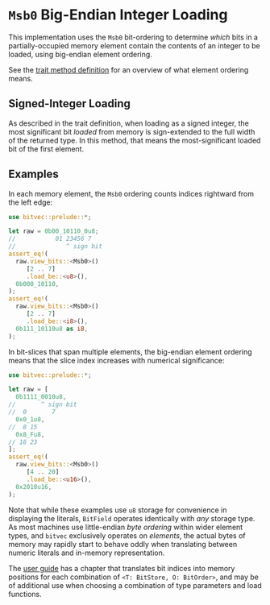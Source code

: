 # `Msb0` Big-Endian Integer Loading

This implementation uses the `Msb0` bit-ordering to determine *which* bits in a
partially-occupied memory element contain the contents of an integer to be
loaded, using big-endian element ordering.

See the [trait method definition][orig] for an overview of what element ordering
means.

## Signed-Integer Loading

As described in the trait definition, when loading as a signed integer, the most
significant bit *loaded* from memory is sign-extended to the full width of the
returned type. In this method, that means the most-significant loaded bit of the
first element.

## Examples

In each memory element, the `Msb0` ordering counts indices rightward from the
left edge:

```rust
use bitvec::prelude::*;

let raw = 0b00_10110_0u8;
//           01 23456 7
//              ^ sign bit
assert_eq!(
  raw.view_bits::<Msb0>()
     [2 .. 7]
     .load_be::<u8>(),
  0b000_10110,
);
assert_eq!(
  raw.view_bits::<Msb0>()
     [2 .. 7]
     .load_be::<i8>(),
  0b111_10110u8 as i8,
);
```

In bit-slices that span multiple elements, the big-endian element ordering means
that the slice index increases with numerical significance:

```rust
use bitvec::prelude::*;

let raw = [
  0b1111_0010u8,
//       ^ sign bit
//  0       7
  0x0_1u8,
//  8 15
  0x8_Fu8,
// 16 23
];
assert_eq!(
  raw.view_bits::<Msb0>()
     [4 .. 20]
     .load_be::<u16>(),
  0x2018u16,
);
```

Note that while these examples use `u8` storage for convenience in displaying
the literals, `BitField` operates identically with *any* storage type. As most
machines use little-endian *byte ordering* within wider element types, and
`bitvec` exclusively operates on *elements*, the actual bytes of memory may
rapidly start to behave oddly when translating between numeric literals and
in-memory representation.

The [user guide] has a chapter that translates bit indices into memory positions
for each combination of `<T: BitStore, O: BitOrder>`, and may be of additional
use when choosing a combination of type parameters and load functions.

[orig]: crate::field::BitField::load_le
[user guide]: https://ferrilab.github.io/ferrilab/bitvec/memory-representation.html
